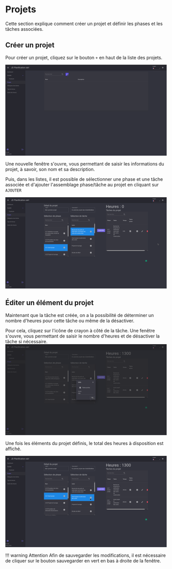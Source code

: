 # Projets

Cette section explique comment créer un projet et définir les phases et les tâches associées.

## Créer un projet

Pour créer un projet, cliquez sur le bouton `+` en haut de la liste des projets. 

![project](./assets/img/project.png)

Une nouvelle fenêtre s'ouvre, vous permettant de saisir les informations du projet, à savoir, son nom et sa description. 

Puis, dans les listes, il est possible de sélectionner une phase et une tâche associée et d'ajouter l'assemblage phase/tâche au projet en cliquant sur `AJOUTER` 

![project_detail](./assets/img/project_detail.png)

## Éditer un élément du projet

Maintenant que la tâche est créée, on a la possibilité de déterminer un nombre d'heures pour cette tâche ou même de la désactiver.

Pour cela, cliquez sur l'icône de crayon à côté de la tâche. Une fenêtre s'ouvre, vous permettant de saisir le nombre d'heures et de désactiver la tâche si nécessaire.
![project_edit_task](./assets/img/project_edit_task.png)

Une fois les éléments du projet définis, le total des heures à disposition est affiché. 

![project_task_total](./assets/img/project_task_total.png)

!!! warning Attention
    Afin de sauvegarder les modifications, il est nécessaire de cliquer sur le bouton sauvegarder en vert en bas à droite de la fenêtre.